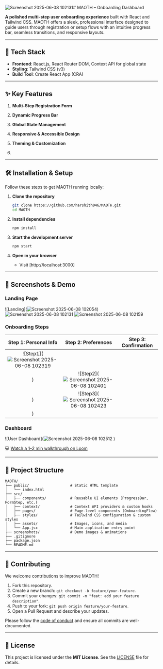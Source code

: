 ![Screenshot 2025-06-08 102131](https://github.com/user-attachments/assets/e96a0a23-209e-4c1a-a5f2-9ffda6137eb1)# MAOTH – Onboarding Dashboard

**A polished multi-step user onboarding experience** built with React and Tailwind CSS. MAOTH offers a sleek, professional interface designed to guide users through registration or setup flows with an intuitive progress bar, seamless transitions, and responsive layouts.

---

## 🚀 Tech Stack

* **Frontend**: React.js, React Router DOM, Context API for global state
* **Styling**: Tailwind CSS (v3)
* **Build Tool**: Create React App (CRA)

---

## ✨ Key Features

1. **Multi-Step Registration Form**

2. **Dynamic Progress Bar**

3. **Global State Management**

4. **Responsive & Accessible Design**

5. **Theming & Customization**
6. 
---

## 🛠️ Installation & Setup

Follow these steps to get MAOTH running locally:

1. **Clone the repository**

   ```bash
   git clone https://github.com/harshith046/MAOTH.git
   cd MAOTH
   ```

2. **Install dependencies**

   ```bash
   npm install
   ```

3. **Start the development server**

   ```bash
   npm start
   ```

4. **Open in your browser**

   * Visit [http://localhost:3000]

---

## 📸 Screenshots & Demo

### Landing Page

![Landing](![Screenshot 2025-06-08 102054](https://github.com/user-attachments/assets/25c170ac-b39d-432d-8385-2f169cefa1f1))
![Screenshot 2025-06-08 102131](https://github.com/user-attachments/assets/4a828172-b43d-4cf5-8615-49fbf843bf9f)
![Screenshot 2025-06-08 102159](https://github.com/user-attachments/assets/05b56640-a17b-4952-97f3-857ca562b709)


### Onboarding Steps

|       Step 1: Personal Info       |        Step 2: Preferences        |        Step 3: Confirmation       |
| :-------------------------------: | :-------------------------------: | :-------------------------------: |
| ![Step1](![Screenshot 2025-06-08 102319](https://github.com/user-attachments/assets/b8c69978-575d-40c1-816b-bac4a0795b21)
) | ![Step2](![Screenshot 2025-06-08 102401](https://github.com/user-attachments/assets/1c8f3adc-0071-4ce1-8e89-29218fbc9eb7)
) | ![Step3](![Screenshot 2025-06-08 102423](https://github.com/user-attachments/assets/1960d3e4-c0a6-473b-9fa8-e7aef0c06ad9)
) |

### Dashboard

![User Dashboard](![Screenshot 2025-06-08 102512](https://github.com/user-attachments/assets/1b858d2f-ea88-481f-bfb8-23b66f52b8b4)
)

💻 [Watch a 1–2 min walkthrough on Loom](https://loom.com/your-demo-link)

---

## 📁 Project Structure

```text
MAOTH/
├── public/                   # Static HTML template
│   └── index.html
├── src/
│   ├── components/           # Reusable UI elements (ProgressBar, FormStep, etc.)
│   ├── context/              # Context API providers & custom hooks
│   ├── pages/                # Page-level components (OnboardingFlow)
│   ├── styles/               # Tailwind CSS configuration & custom styles
│   ├── assets/               # Images, icons, and media
│   └── App.jsx               # Main application entry point
├── screenshots/              # Demo images & animations
├── .gitignore
├── package.json
└── README.md
```

---

## 🤝 Contributing

We welcome contributions to improve MAOTH!

1. Fork this repository.
2. Create a new branch: `git checkout -b feature/your-feature`.
3. Commit your changes: `git commit -m "feat: add your feature description"`.
4. Push to your fork: `git push origin feature/your-feature`.
5. Open a Pull Request and describe your updates.

Please follow the [code of conduct](CODE_OF_CONDUCT.md) and ensure all commits are well-documented.

---

## 📝 License

This project is licensed under the **MIT License**. See the [LICENSE](./LICENSE) file for details.
